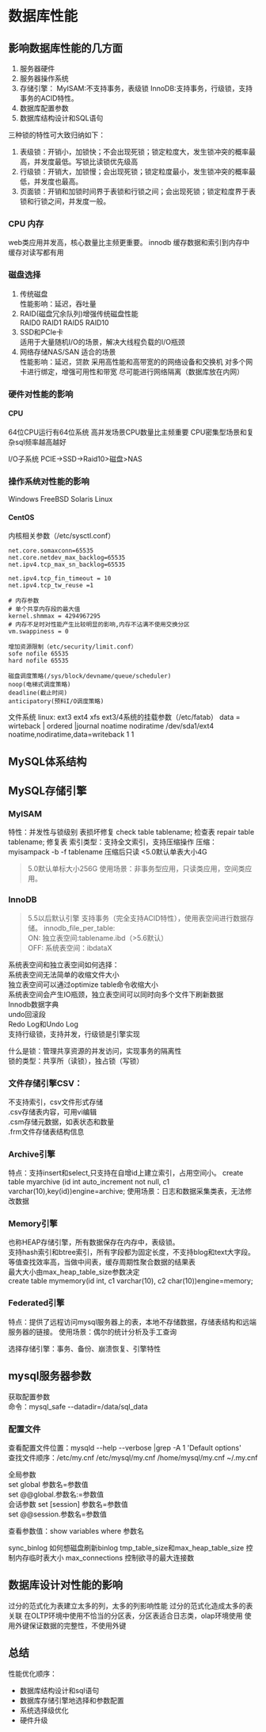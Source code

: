 # 数据库性能

## 影响数据库性能的几方面
1. 服务器硬件  
2. 服务器操作系统  
3. 存储引擎：
    MyISAM:不支持事务，表级锁
    InnoDB:支持事务，行级锁，支持事务的ACID特性。
4. 数据库配置参数
5. 数据库结构设计和SQL语句

三种锁的特性可大致归纳如下：  
1. 表级锁：开销小，加锁快；不会出现死锁；锁定粒度大，发生锁冲突的概率最高，并发度最低。写锁比读锁优先级高
2. 行级锁：开销大，加锁慢；会出现死锁；锁定粒度最小，发生锁冲突的概率最低，并发度也最高。
3. 页面锁：开销和加锁时间界于表锁和行锁之间；会出现死锁；锁定粒度界于表锁和行锁之间，并发度一般。



### CPU 内存
web类应用并发高，核心数量比主频更重要。 
innodb 缓存数据和索引到内存中
缓存对读写都有用

### 磁盘选择
1. 传统磁盘  
性能影响：延迟，吞吐量
2. RAID(磁盘冗余队列)增强传统磁盘性能   
    RAID0 RAID1 RAID5 RAID10   
3. SSD和PCIe卡   
适用于大量随机I/O的场景，解决大线程负载的I/O瓶颈
4. 网络存储NAS/SAN
适合的场景  
性能影响：延迟，贷款
采用高性能和高带宽的的网络设备和交换机
对多个网卡进行绑定，增强可用性和带宽
尽可能进行网络隔离（数据库放在内网）

### 硬件对性能的影响
#### CPU  
64位CPU运行有64位系统
高并发场景CPU数量比主频重要
CPU密集型场景和复杂sql频率越高越好

I/O子系统
PCIE->SSD->Raid10>磁盘>NAS

### 操作系统对性能的影响
Windows FreeBSD Solaris Linux 
#### CentOS
内核相关参数（/etc/sysctl.conf）
```
net.core.somaxconn=65535
net.core.netdev_max_backlog=65535
net.ipv4.tcp_max_sn_backlog=65535

net.ipv4.tcp_fin_timeout = 10
net.ipv4.tcp_tw_reuse =1

# 内存参数 
# 单个共享内存段的最大值 
kernel.shmmax = 4294967295
# 内存不足时对性能产生比较明显的影响,内存不沾满不使用交换分区
vm.swappiness = 0

增加资源限制（etc/security/limit.conf）
sofe nofile 65535
hard nofile 65535

磁盘调度策略(/sys/block/devname/queue/scheduler)
noop(电梯式调度策略)
deadline(截止时间)
anticipatory(预料I/O调度策略)
```
文件系统
linux: ext3 ext4 xfs
ext3/4系统的挂载参数（/etc/fatab）
data = wirteback | ordered |journal
noatime nodiratime
/dev/sda1/ext4 noatime,nodiratime,data=writeback 1 1
## MySQL体系结构


## MySQL存储引擎
### MyISAM
特性：并发性与锁级别 表损坏修复
check table tablename; 检查表
repair table tablename; 修复表
索引类型：支持全文索引，支持压缩操作
压缩：myisampack -b -f tablename 压缩后只读
<5.0默认单表大小4G
>5.0默认单标大小256G
使用场景：非事务型应用，只读类应用，空间类应用。

### InnoDB
>5.5以后默认引擎
支持事务（完全支持ACID特性），使用表空间进行数据存储。
innodb_file_per_table:  
ON: 独立表空间:tablename.ibd（>5.6默认）  
OFF: 系统表空间：ibdataX  

系统表空间和独立表空间如何选择：  
系统表空间无法简单的收缩文件大小  
独立表空间可以通过optimize table命令收缩大小  
系统表空间会产生IO瓶颈，独立表空间可以同时向多个文件下刷新数据  
Innodb数据字典  
undo回滚段  
Redo Log和Undo Log  
支持行级锁，支持并发，行级锁是引擎实现  

什么是锁：管理共享资源的并发访问，实现事务的隔离性  
锁的类型：共享所（读锁），独占锁（写锁）

### 文件存储引擎CSV：
不支持索引，csv文件形式存储  
.csv存储表内容，可用vi编辑  
.csm存储元数据，如表状态和数量  
.frm文件存储表结构信息  

### Archive引擎
特点：支持insert和select,只支持在自增id上建立索引，占用空间小。
create table myarchive (id int auto_increment not null, c1 varchar(10),key(id))engine=archive;
使用场景：日志和数据采集类表，无法修改数据

### Memory引擎
也称HEAP存储引擎，所有数据保存在内存中，表级锁。  
支持hash索引和btree索引，所有字段都为固定长度，不支持blog和text大字段。等值查找效率高，当做中间表，缓存周期性聚合数据的结果表   
最大大小由max_heap_table_size参数决定   
create table mymemory(id int, c1 varchar(10), c2 char(10))engine=memory;

### Federated引擎
特点：提供了远程访问mysql服务器上的表，本地不存储数据，存储表结构和远端服务器的链接。
使用场景：偶尔的统计分析及手工查询

选择存储引擎：事务、备份、崩溃恢复、引擎特性

## mysql服务器参数
获取配置参数  
命令：mysql_safe --datadir=/data/sql_data  

### 配置文件  
查看配置文件位置：mysqld --help --verbose |grep -A 1 'Default options'  
查找文件顺序：/etc/my.cnf /etc/mysql/my.cnf /home/mysql/my.cnf ~/.my.cnf

全局参数  
set global 参数名=参数值  
set @@global.参数名:=参数值  
会话参数
set [session] 参数名=参数值   
set @@session.参数名=参数值   

查看参数值：show variables where 参数名

sync_binlog 如何想磁盘刷新binlog
tmp_table_size和max_heap_table_size 控制内存临时表大小
max_connections 控制欲寻的最大连接数

## 数据库设计对性能的影响
过分的范式化为表建立太多的列，太多的列影响性能
过分的范式化造成太多的表关联
在OLTP环境中使用不恰当的分区表，分区表适合日志类，olap环境使用
使用外键保证数据的完整性，不使用外键



## 总结
性能优化顺序：  
- 数据库结构设计和sql语句
- 数据库存储引擎地选择和参数配置
- 系统选择级优化
- 硬件升级




